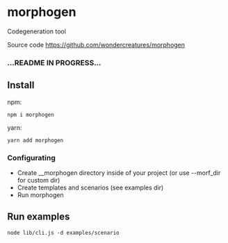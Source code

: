# morphogen

Codegeneration tool

Source code
https://github.com/wondercreatures/morphogen

### ...README IN PROGRESS...

## Install

npm:
```
npm i morphogen
```

yarn:
```
yarn add morphogen
```

### Configurating

- Create __morphogen directory inside of your project (or use --morf_dir for custom dir)
- Create templates and scenarios (see examples dir)
- Run morphogen


## Run examples

```
node lib/cli.js -d examples/scenario
```
